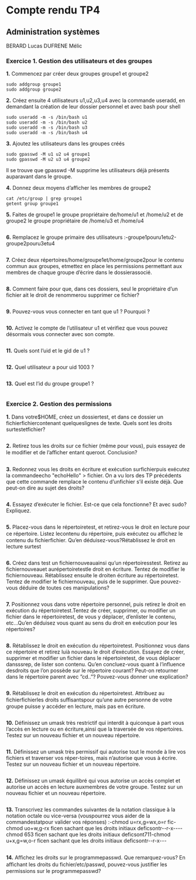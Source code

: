 # Compte rendu TP4
## Administration systèmes
BERARD Lucas
DUFRENE Mélic

### Exercice 1. Gestion des utilisateurs et des groupes

**1.** Commencez par créer deux groupes groupe1 et groupe2
```
sudo addgroup groupe1 
sudo addgroup groupe2
```
**2.** Créez ensuite 4 utilisateurs u1,u2,u3,u4 avec la commande useradd, en demandant la création de leur dossier personnel et avec bash pour shell
```
sudo useradd -m -s /bin/bash u1
sudo useradd -m -s /bin/bash u2
sudo useradd -m -s /bin/bash u3
sudo useradd -m -s /bin/bash u4
```

**3.** Ajoutez les utilisateurs dans les groupes créés 
```
sudo gpasswd -M u1 u2 u4 groupe1
sudo gpasswd -M u2 u3 u4 groupe2
```
Il se trouve que gpasswd -M supprime les utilisateurs déjà présents auparavant dans le groupe.

**4.** Donnez deux moyens d’afficher les membres de groupe2
```
cat /etc/group | grep groupe1
getent group groupe1
```
**5.** Faites de groupe1 le groupe propriétaire de/home/u1 et /home/u2 et de groupe2 le groupe propriétaire de /home/u3 et /home/u4
```

```
**6.** Remplacez le groupe primaire des utilisateurs :-groupe1pouru1etu2-groupe2pouru3etu4
```

```
**7.** Créez deux répertoires/home/groupe1et/home/groupe2pour le contenu commun aux groupes, etmettez en place les permissions permettant aux membres de chaque groupe d’écrire dans le dossierassocié.
```

```
**8.** Comment faire pour que, dans ces dossiers, seul le propriétaire d’un fichier ait le droit de renommerou supprimer ce fichier?
```

```
**9.** Pouvez-vous vous connecter en tant que u1 ? Pourquoi ?
```

```
**10.** Activez le compte de l’utilisateur u1 et vérifiez que vous pouvez désormais vous connecter avec son compte.
```

```
**11.** Quels sont l’uid et le gid de u1 ?
```

```
**12.** Quel utilisateur a pour uid 1003 ?
```

```
**13.** Quel est l’id du groupe groupe1 ?
```

```

### Exercice 2. Gestion des permissions
**1.** Dans votre$HOME, créez un dossiertest, et dans ce dossier un fichierfichiercontenant quelqueslignes de texte. Quels sont les droits surtestetfichier?
```

```

**2.** Retirez tous les droits sur ce fichier (même pour vous), puis essayez de le modifier et de l’aﬀicher entant queroot. Conclusion?
```

```

**3.** Redonnez vous les droits en écriture et exécution surfichierpuis exécutez la commandeecho "echoHello" > fichier. On a vu lors des TP précédents que cette commande remplace le contenu d’unfichier s’il existe déjà. Que peut-on dire au sujet des droits?
```

```

**4.** Essayez d’exécuter le fichier. Est-ce que cela fonctionne? Et avec sudo? Expliquez.
```

```

**5.** Placez-vous dans le répertoiretest, et retirez-vous le droit en lecture pour ce répertoire. Listez lecontenu du répertoire, puis exécutez ou aﬀichez le contenu du fichierfichier. Qu’en déduisez-vous?Rétablissez le droit en lecture surtest
```

```

**6.** Créez dans test un fichiernouveauainsi qu’un répertoiresstest. Retirez au fichiernouveauet aurépertoiretestle droit en écriture. Tentez de modifier le fichiernouveau. Rétablissez ensuite le droiten écriture au répertoiretest. Tentez de modifier le fichiernouveau, puis de le supprimer. Que pouvez-vous déduire de toutes ces manipulations?
```

```

**7.** Positionnez vous dans votre répertoire personnel, puis retirez le droit en exécution du répertoiretest.Tentez de créer, supprimer, ou modifier un fichier dans le répertoiretest, de vous y déplacer, d’enlister le contenu, etc...Qu’en déduisez vous quant au sens du droit en exécution pour les répertoires?
```

```

**8.** Rétablissez le droit en exécution du répertoiretest. Positionnez vous dans ce répertoire et retirez luià nouveau le droit d’exécution. Essayez de créer, supprimer et modifier un fichier dans le répertoiretest, de vous déplacer dansssrep, de lister son contenu. Qu’en concluez-vous quant à l’influence desdroits que l’on possède sur le répertoire courant? Peut-on retourner dans le répertoire parent avec ”cd..”? Pouvez-vous donner une explication?
```

```

**9.** Rétablissez le droit en exécution du répertoiretest. Attribuez au fichierfichierles droits suﬀisantspour qu’une autre personne de votre groupe puisse y accéder en lecture, mais pas en écriture.
```

```

**10.** Définissez un umask très restrictif qui interdit à quiconque à part vous l’accès en lecture ou en écriture,ainsi que la traversée de vos répertoires. Testez sur un nouveau fichier et un nouveau répertoire.
```

```

**11.** Définissez un umask très permissif qui autorise tout le monde à lire vos fichiers et traverser vos réper-toires, mais n’autorise que vous à écrire. Testez sur un nouveau fichier et un nouveau répertoire.
```

```

**12.** Définissez un umask équilibré qui vous autorise un accès complet et autorise un accès en lecture auxmembres de votre groupe. Testez sur un nouveau fichier et un nouveau répertoire.
```

```

**13.** Transcrivez les commandes suivantes de la notation classique à la notation octale ou vice-versa (vouspourrez vous aider de la commandestatpour valider vos réponses) :-chmod u=rx,g=wx,o=r fic-chmod uo+w,g-rx ficen sachant que les droits initiaux deficsontr--r-x----chmod 653 ficen sachant que les droits initiaux deficsont711-chmod u+x,g=w,o-r ficen sachant que les droits initiaux deficsontr--r-x---
```

```

**14.** Aﬀichez les droits sur le programmepasswd. Que remarquez-vous? En aﬀichant les droits du fichier/etc/passwd, pouvez-vous justifier les permissions sur le programmepasswd?
```

```
